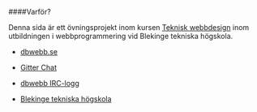 ####Varför?

Denna sida är ett övningsprojekt inom kursen [Teknisk webbdesign](https://dbwebb.se/kurser/design) inom utbildningen i webbprogrammering vid Blekinge tekniska högskola.


* [dbwebb.se](https://dbwebb.se)
* [Gitter Chat](https://gitter.im/mosbth/design)
* [dbwebb IRC-logg](https://dbwebb.se/irclog/)  


* [Blekinge tekniska högskola](https://www.bth.se)
